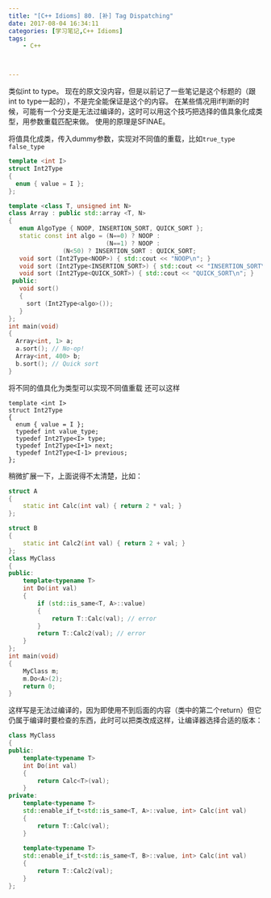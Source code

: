 ```yaml
---
title: "[C++ Idioms] 80. [补] Tag Dispatching"
date: 2017-08-04 16:34:11
categories: [学习笔记,C++ Idioms]
tags:
    - C++



---
```

类似int to type。<!--more-->
现在的原文没内容，但是以前记了一些笔记是这个标题的（跟int to type一起的），不是完全能保证是这个的内容。
在某些情况用if判断的时候，可能有一个分支是无法过编译的，这时可以用这个技巧把选择的值具象化成类型，用参数重载匹配来做。
使用的原理是SFINAE。

将值具化成类，传入dummy参数，实现对不同值的重载，比如`true_type` `false_type`
```cpp
template <int I>
struct Int2Type
{
  enum { value = I };
};

template <class T, unsigned int N>
class Array : public std::array <T, N>
{
   enum AlgoType { NOOP, INSERTION_SORT, QUICK_SORT };
   static const int algo = (N==0) ? NOOP : 
                           (N==1) ? NOOP :
			   (N<50) ? INSERTION_SORT : QUICK_SORT;
   void sort (Int2Type<NOOP>) { std::cout << "NOOP\n"; }
   void sort (Int2Type<INSERTION_SORT>) { std::cout << "INSERTION_SORT\n"; }
   void sort (Int2Type<QUICK_SORT>) { std::cout << "QUICK_SORT\n"; }
 public:
   void sort()
   {
     sort (Int2Type<algo>());
   }
};
int main(void)
{
  Array<int, 1> a;
  a.sort(); // No-op!
  Array<int, 400> b;
  b.sort(); // Quick sort  
}
```
将不同的值具化为类型可以实现不同值重载
还可以这样
```
template <int I>
struct Int2Type
{
  enum { value = I };
  typedef int value_type;
  typedef Int2Type<I> type;
  typedef Int2Type<I+1> next;
  typedef Int2Type<I-1> previous;
};
```


稍微扩展一下，上面说得不太清楚，比如：
```cpp
struct A
{
	static int Calc(int val) { return 2 * val; }
};

struct B
{
	static int Calc2(int val) { return 2 + val; }
};
class MyClass
{
public:
	template<typename T>
	int Do(int val)
	{
		if (std::is_same<T, A>::value)
		{
			return T::Calc(val); // error
		}
		return T::Calc2(val); // error
	}
};
int main(void)
{
	MyClass m;
	m.Do<A>(2);
	return 0;
}
```
这样写是无法过编译的，因为即使用不到后面的内容（类中的第二个return）但它仍属于编译时要检查的东西，此时可以把类改成这样，让编译器选择合适的版本：
```cpp
class MyClass
{
public:
	template<typename T>
	int Do(int val)
	{
		return Calc<T>(val);
	}
private:
	template<typename T>
	std::enable_if_t<std::is_same<T, A>::value, int> Calc(int val)
	{
		return T::Calc(val);
	}
	
	template<typename T>
	std::enable_if_t<std::is_same<T, B>::value, int> Calc(int val)
	{
		return T::Calc2(val);
	}
};
```
